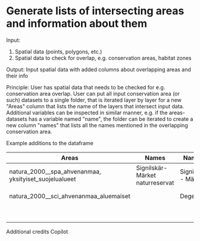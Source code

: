 # Generate lists of intersecting areas and information about them

Input:
1. Spatial data (points, polygons, etc.)
2. Spatial data to check for overlap, e.g. conservation areas, habitat zones

Output: Input spatial data with added columns about overlapping areas and their info

Principle:
User has spatial data that needs to be checked for e.g. conservation area overlap. User can put all input conservation area (or such) datasets
to a single folder, that is iterated layer by layer for a new "Areas" column that lists the name of the layers that intersect input data.
Additional variables can be inspected in similar manner, e.g. if the areas-datasets has a variable named "name", the folder can be iterated
to create a new column "names" that lists all the names mentioned in the overlapping conservation area.

Example additions to the dataframe

| Areas                                      | Names                           | Names2              | Codes         | Zones            |
|--------------------------------------------|---------------------------------|---------------------|---------------|------------------|
| natura_2000__spa_ahvenanmaa, yksityiset_suojelualueet | Signilskär-Märket naturreservat | Signilskär - Märket | SPAFI1400047  | Boreaalinen alue |
| natura_2000__sci_ahvenanmaa_aluemaiset     |                                 | Degersand           | SCIFI1400036  | Boreaalinen alue |
|                                            |                                 |                     |               | Boreaalinen alue |

Additional credits
Copilot
